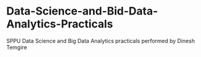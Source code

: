 # Data-Science-and-Bid-Data-Analytics-Practicals
SPPU Data Science and Big Data Analytics practicals performed by Dinesh Temgire
